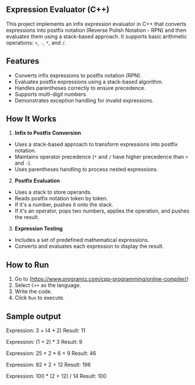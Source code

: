 
## Expression Evaluator (C++) ##

This project implements an infix expression evaluator in C++ that converts expressions into postfix notation (Reverse Polish Notation - RPN) and then evaluates them using a stack-based approach. It supports basic arithmetic operations: `+`, `-`, `*`, and `/`.

## Features 

- Converts infix expressions to postfix notation (RPN).
- Evaluates postfix expressions using a stack-based algorithm.
- Handles parentheses correctly to ensure precedence.
- Supports multi-digit numbers.
- Demonstrates exception handling for invalid expressions.

## How It Works

1. **Infix to Postfix Conversion**
- Uses a stack-based approach to transform expressions into postfix notation.
- Maintains operator precedence (`*` and `/` have higher precedence than `+` and `-`).
- Uses parentheses handling to process nested expressions.

2. **Postfix Evaluation**
- Uses a stack to store operands.
- Reads postfix notation token by token.
- If it's a number, pushes it onto the stack.
- If it's an operator, pops two numbers, applies the operation, and pushes the result.

3. **Expression Testing**
- Includes a set of predefined mathematical expressions.
- Converts and evaluates each expression to display the result.

## How to Run 

1. Go to (https://www.programiz.com/cpp-programming/online-compiler/)
2. Select `C++` as the language.
3. Write the code.
4. Click `Run` to execute.

## Sample output

Expression: 3 + (4 * 2)
Result: 11

Expression: (1 + 2) * 3
Result: 9

Expression: 25 + 2 * 6 + 9
Result: 46

Expression: 92 * 2 + 12
Result: 196

Expression: 100 * (2 + 12) / 14
Result: 100

